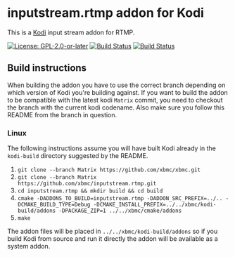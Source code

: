 # inputstream.rtmp addon for Kodi

This is a [Kodi](https://kodi.tv) input stream addon for RTMP.

[![License: GPL-2.0-or-later](https://img.shields.io/badge/License-GPL%20v2+-blue.svg)](LICENSE.md)
[![Build Status](https://dev.azure.com/teamkodi/binary-addons/_apis/build/status/xbmc.inputstream.rtmp?branchName=Matrix)](https://dev.azure.com/teamkodi/binary-addons/_build/latest?definitionId=29&branchName=Matrix)
[![Build Status](https://jenkins.kodi.tv/view/Addons/job/xbmc/job/inputstream.rtmp/job/Matrix/badge/icon)](https://jenkins.kodi.tv/blue/organizations/jenkins/xbmc%2Finputstream.rtmp/branches/)
<!--- [![Build Status](https://ci.appveyor.com/api/projects/status/github/xbmc/inputstream.rtmp?branch=Matrix&svg=true)](https://ci.appveyor.com/project/xbmc/inputstream-rtmp?branch=Matrix) -->

## Build instructions

When building the addon you have to use the correct branch depending on which version of Kodi you're building against.
If you want to build the addon to be compatible with the latest kodi `Matrix` commit, you need to checkout the branch with the current kodi codename.
Also make sure you follow this README from the branch in question.

### Linux

The following instructions assume you will have built Kodi already in the `kodi-build` directory 
suggested by the README.

1. `git clone --branch Matrix https://github.com/xbmc/xbmc.git`
2. `git clone --branch Matrix https://github.com/xbmc/inputstream.rtmp.git`
3. `cd inputstream.rtmp && mkdir build && cd build`
4. `cmake -DADDONS_TO_BUILD=inputstream.rtmp -DADDON_SRC_PREFIX=../.. -DCMAKE_BUILD_TYPE=Debug -DCMAKE_INSTALL_PREFIX=../../xbmc/kodi-build/addons -DPACKAGE_ZIP=1 ../../xbmc/cmake/addons`
5. `make`

The addon files will be placed in `../../xbmc/kodi-build/addons` so if you build Kodi from source and run it directly 
the addon will be available as a system addon.
